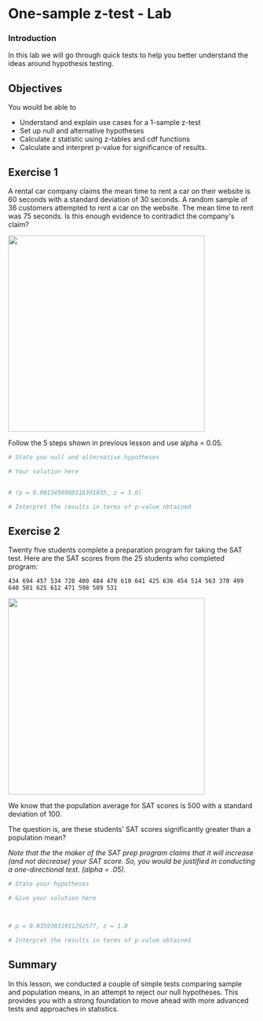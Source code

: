 
# One-sample z-test - Lab

### Introduction
In this lab we will go through quick tests to help you better understand the ideas around hypothesis testing.

## Objectives
You would be able to
* Understand and explain use cases for a 1-sample z-test
* Set up null and alternative hypotheses
* Calculate z statistic using z-tables and cdf functions
* Calculate and interpret p-value for significance of results.

## Exercise 1
A rental car company claims the mean time to rent a car on their website is 60 seconds with a standard deviation of 30 seconds. A random sample of 36 customers attempted to rent a car on the website. The mean time to rent was 75 seconds. Is this enough evidence to contradict the company's claim? 

<img src="http://www.guptatravelsjabalpur.com/wp-content/uploads/2016/04/car-rentalservice.jpg" width=400>

Follow the 5 steps shown in previous lesson and use alpha = 0.05. 


```python
# State you null and alternative hypotheses

```


```python
# Your solution here


# (p = 0.0013498980316301035, z = 3.0)
```


```python
# Interpret the results in terms of p-value obtained


```

## Exercise 2

Twenty five students complete a preparation program for taking the SAT test.  Here are the SAT scores from the 25 students who completed  program:

``
434 694 457 534 720 400 484 478 610 641 425 636 454
514 563 370 499 640 501 625 612 471 598 509 531
``

<img src="http://falearningsolutions.com/wp-content/uploads/2015/09/FAcogtrain71FBimage.jpg" width=400>

We know that the population average for SAT scores is 500 with a standard deviation of 100.

The question is, are these students’ SAT scores significantly greater than a population mean? 

*Note that the the maker of the SAT prep program claims that it will increase (and not decrease) your SAT score.  So, you would be justified in conducting a one-directional test. (alpha = .05).*




```python
# State your hypotheses 

```


```python
# Give your solution here 



# p = 0.03593031911292577, z = 1.8
```


```python
# Interpret the results in terms of p-value obtained

```

## Summary

In this lesson, we conducted a couple of simple tests comparing sample and population means, in an attempt to reject our null hypotheses. This provides you with a strong foundation to move ahead with more advanced tests and approaches in statistics. 